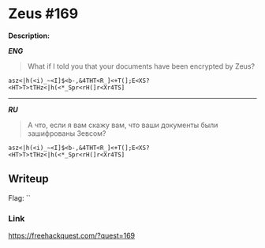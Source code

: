 # Zeus #169
**Description:**

***ENG***
> What if I told you that your documents have been encrypted by Zeus?

`asz<|h(<i)_~<I]$<b-,&4THT<R_]<+T(];E<XS?<HT>T>tTHz<|h(<*_Spr<rH(]r<Xr4TS]`

---

***RU***
> А что, если я вам скажу вам, что ваши документы были зашифрованы Зевсом?

`asz<|h(<i)_~<I]$<b-,&4THT<R_]<+T(];E<XS?<HT>T>tTHz<|h(<*_Spr<rH(]r<Xr4TS]`

## Writeup



Flag: ``

### Link

https://freehackquest.com/?quest=169
